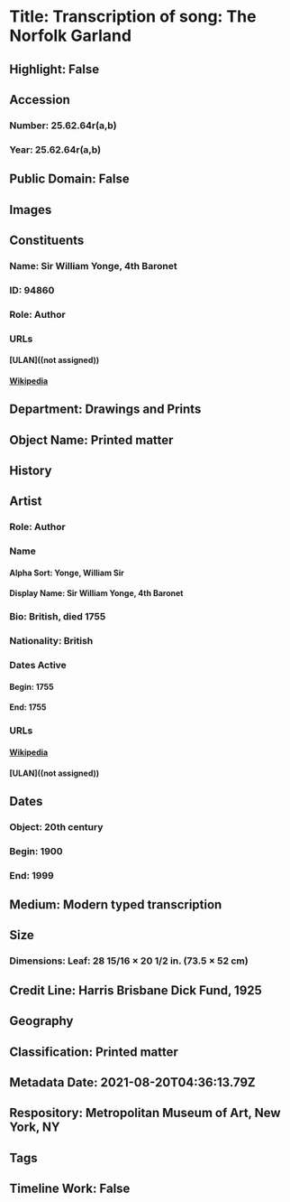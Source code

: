 # Title: Transcription of song: The Norfolk Garland
## Highlight: False
## Accession
### Number: 25.62.64r(a,b)
### Year: 25.62.64r(a,b)
## Public Domain: False
## Images
## Constituents
### Name: Sir William Yonge, 4th Baronet
### ID: 94860
### Role: Author
### URLs
#### [ULAN]((not assigned))
#### [Wikipedia](https://www.wikidata.org/wiki/Q7529839)
## Department: Drawings and Prints
## Object Name: Printed matter
## History
## Artist
### Role: Author
### Name
#### Alpha Sort: Yonge, William Sir
#### Display Name: Sir William Yonge, 4th Baronet
### Bio: British, died 1755
### Nationality: British
### Dates Active
#### Begin: 1755
#### End: 1755
### URLs
#### [Wikipedia](https://www.wikidata.org/wiki/Q7529839)
#### [ULAN]((not assigned))
## Dates
### Object: 20th century
### Begin: 1900
### End: 1999
## Medium: Modern typed transcription
## Size
### Dimensions: Leaf: 28 15/16 × 20 1/2 in. (73.5 × 52 cm)
## Credit Line: Harris Brisbane Dick Fund, 1925
## Geography
## Classification: Printed matter
## Metadata Date: 2021-08-20T04:36:13.79Z
## Respository: Metropolitan Museum of Art, New York, NY
## Tags
## Timeline Work: False